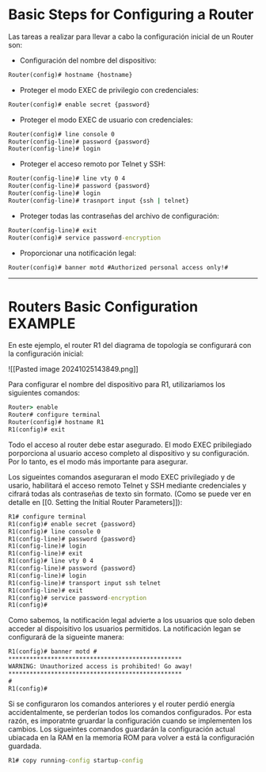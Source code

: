# Basic Steps for Configuring a Router

Las tareas a realizar para llevar a cabo la configuración inicial de un Router son:

- Configuración del nombre del dispositivo:
```cmd
Router(config)# hostname {hostname}
```

- Proteger el modo EXEC de privilegio con credenciales:
```cmd
Router(config)# enable secret {password}
```

- Proteger el modo EXEC de usuario con credenciales:
```cmd
Router(config)# line console 0
Router(config-line)# password {password}
Router(config-line)# login
```

- Proteger el acceso remoto por Telnet y SSH:
```cmd
Router(config-line)# line vty 0 4
Router(config-line)# password {password}
Router(config-line)# login
Router(config-line)# trasnport input {ssh | telnet}
```

- Proteger todas las contraseñas del archivo de configuración:
```cmd
Router(config-line)# exit
Router(config)# service password-encryption
```

- Proporcionar una notificación legal:
```cmd
Router(config)# banner motd #Authorized personal access only!#
```

----
# Routers Basic Configuration EXAMPLE

En este ejemplo, el router R1 del diagrama de topología se configurará con la configuración inicial: 

![[Pasted image 20241025143849.png]]

Para configurar el nombre del dispositivo para R1, utilizariamos los siguientes comandos:

```cmd
Router> enable
Router# configure terminal
Router(config)# hostname R1
R1(config)# exit
```

Todo el acceso al router debe estar asegurado. El modo EXEC pribilegiado porporciona al usuario acceso completo al dispositivo y su configuración. Por lo tanto, es el modo más importante para asegurar. 

Los sigueintes comandos aseguraran el modo EXEC privilegiado y de usario, habilitará el acceso remoto Telnet y SSH mediante credenciales y cifrará todas als contraseñas de texto sin formato. (Como se puede ver en detalle en [[0. Setting the Initial Router Parameters]]):

```cmd
R1# configure terminal
R1(config)# enable secret {password}
R1(config)# line console 0
R1(config-line)# password {password}
R1(config-line)# login
R1(config-line)# exit
R1(config)# line vty 0 4
R1(config-line)# password {password}
R1(config-line)# login
R1(config-line)# transport input ssh telnet
R1(config-line)# exit
R1(config)# service password-encryption
R1(config)#
```

Como sabemos, la notificación legal advierte a los usuarios que solo deben acceder al dispoisitivo los usuarios permitidos. La notificación legan se configurará de la sigueinte manera:

```cmd
R1(config)# banner motd #
*************************************************
WARNING: Unauthorized access is prohibited! Go away!
*************************************************
# 
R1(config)#
```

Si se configuraron los comandos anteriores y el router perdió energía accidentalmente, se perderían todos los comandos configurados. Por esta razón, es imporatnte gruardar la configuración cuando se implementen los cambios. Los sigueintes comandos guardarán la configuración actual ubiacada en la RAM en la memoria ROM para volver a está la configuración guardada.

```cmd
R1# copy running-config startup-config
